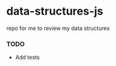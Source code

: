 data-structures-js
==================

repo for me to review my data structures


### TODO
* Add tests
